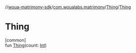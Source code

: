 //[woua-matrimony-sdk](../../../index.md)/[com.woualabs.matrimony](../index.md)/[Thing](index.md)/[Thing](-thing.md)

# Thing

[common]\
fun [Thing](-thing.md)(count: [Int](https://kotlinlang.org/api/latest/jvm/stdlib/kotlin/-int/index.html))
